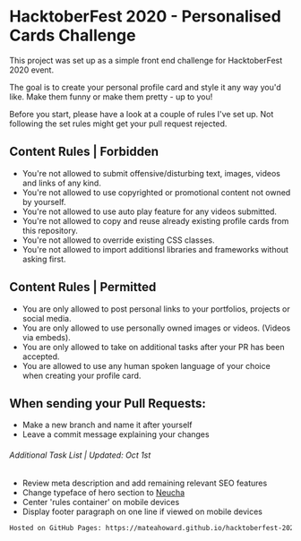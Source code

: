 # HacktoberFest 2020 - Personalised Cards Challenge

This project was set up as a simple front end challenge for HacktoberFest 2020 event. 

The goal is to create your personal profile card and style it any way you'd like. 
Make them funny or make them pretty - up to you!

Before you start, please have a look at a couple of rules I've set up. 
Not following the set rules might get your pull request rejected.

## Content Rules | Forbidden
- You're not allowed to submit offensive/disturbing text, images, videos and links of any kind.
- You're not allowed to use copyrighted or promotional content not owned by yourself.
- You're not allowed to use auto play feature for any videos submitted.
- You're not allowed to copy and reuse already existing profile cards from this repository.
- You're not allowed to override existing CSS classes. 
- You're not allowed to import additionsl libraries and frameworks without asking first.

## Content Rules | Permitted
- You are only allowed to post personal links to your portfolios, projects or social media.
- You are only allowed to use personally owned images or videos. (Videos via embeds).
- You are only allowed to take on additional tasks after your PR has been accepted.
- You are allowed to use any human spoken language of your choice when creating your profile card.

## When sending your Pull Requests:
* Make a new branch and name it after yourself 
* Leave a commit message explaining your changes

###### Additional Task List | Updated: Oct 1st
* Review meta description and add remaining relevant SEO features
* Change typeface of hero section to [Neucha](https://fonts.google.com/specimen/Neucha)
* Center 'rules container' on mobile devices
* Display footer paragraph on one line if viewed on mobile devices


```bash
Hosted on GitHub Pages: https://mateahoward.github.io/hacktoberfest-2020/
```
